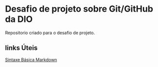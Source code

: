 #  Desafio de projeto sobre Git/GitHub da DIO
Repositorio criado para o desafio de projeto.
## links Úteis
[Sintaxe Básica Markdown](https://www.markdownguide.org/)
